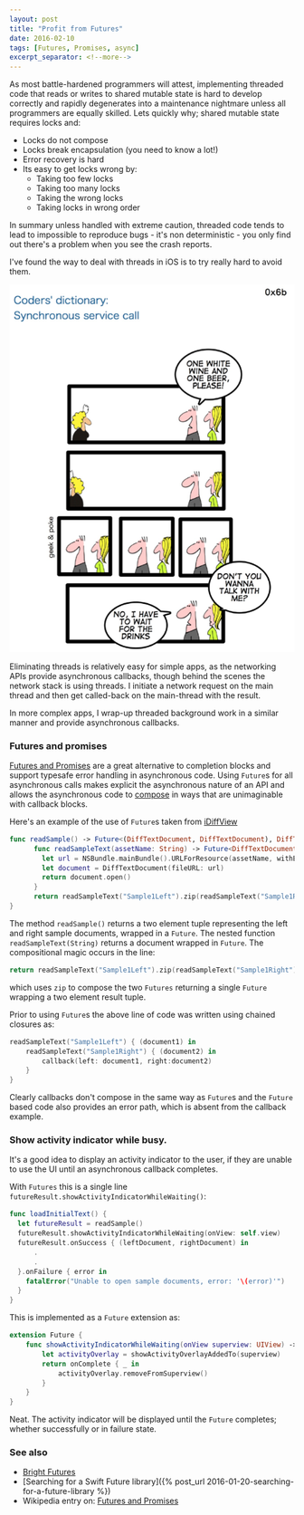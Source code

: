 ```yaml
---
layout: post
title: "Profit from Futures"
date: 2016-02-10
tags: [Futures, Promises, async]
excerpt_separator: <!--more-->
---
```

As most battle-hardened programmers will attest, implementing threaded code that reads or writes to shared mutable state is hard to develop correctly and rapidly degenerates into a maintenance nightmare unless all programmers are equally skilled. Lets quickly why; shared mutable state requires locks and:

* Locks do not compose
* Locks break encapsulation (you need to know a lot!)
* Error recovery is hard
* Its easy to get locks wrong by:
  * Taking too few locks
  * Taking too many locks
  * Taking the wrong locks
  * Taking locks in wrong order

In summary unless handled with extreme caution, threaded code tends to lead to impossible to reproduce bugs - it's non deterministic - you only find out there's a problem when you see the crash reports.<!--more-->

I've found the way to deal with threads in iOS is to try really hard to avoid them.

![](/images/blog/joy-of-futures/synchronous-service-call.png)

Eliminating threads is relatively easy for simple apps, as the networking APIs provide asynchronous callbacks, though behind the scenes the network stack is using threads. I initiate a network request on the main thread and then get called-back on the main-thread with the result.

In more complex apps, I wrap-up threaded background work in a similar manner and provide asynchronous callbacks.

### Futures and promises

[Futures and Promises](https://en.wikipedia.org/wiki/Futures_and_promises) are a great alternative to completion blocks and support typesafe error handling in asynchronous code. Using `Future`s for all asynchronous calls makes explicit the asynchronous nature of an API  and allows the asynchronous code to [compose](https://github.com/Thomvis/BrightFutures#functional-composition) in ways that are unimaginable with callback blocks.

Here's an example of the use of `Future`s taken from [iDiffView](https://itunes.apple.com/us/app/idiff-view/id1084386974?mt=8)

```swift
func readSample() -> Future<(DiffTextDocument, DiffTextDocument), DiffTextDocumentErrors> {
      func readSampleText(assetName: String) -> Future<DiffTextDocument, DiffTextDocumentErrors>  {
        let url = NSBundle.mainBundle().URLForResource(assetName, withExtension: "txt")!
        let document = DiffTextDocument(fileURL: url)
        return document.open()
      }
      return readSampleText("Sample1Left").zip(readSampleText("Sample1Right"))
}
```

The method `readSample()` returns a two element tuple representing the left and right sample documents, wrapped in a `Future`.
The nested function `readSampleText(String)` returns a document wrapped in `Future`. The compositional magic occurs in the line:

```swift
return readSampleText("Sample1Left").zip(readSampleText("Sample1Right"))
```

which uses `zip` to compose the two `Futures` returning a single `Future` wrapping a two element result tuple.

Prior to using `Future`s the above line of code was written using chained closures as:

```swift
readSampleText("Sample1Left") { (document1) in		
    readSampleText("Sample1Right") { (document2) in		
        callback(left: document1, right:document2)		
    }		
}
```

Clearly callbacks don't compose in the same way as `Future`s and the `Future` based code also provides an error path, which is absent from the callback example.

### Show activity indicator while busy.

It's a good idea to display an activity indicator to the user, if they are unable to use the UI until an asynchronous callback completes.

With `Futures` this is a single line `futureResult.showActivityIndicatorWhileWaiting()`:

```swift
func loadInitialText() {
  let futureResult = readSample()
  futureResult.showActivityIndicatorWhileWaiting(onView: self.view)
  futureResult.onSuccess { (leftDocument, rightDocument) in
      .
      .   
  }.onFailure { error in
    fatalError("Unable to open sample documents, error: '\(error)'")
  }
}
```

This is implemented as a `Future` extension as:

```swift
extension Future {
    func showActivityIndicatorWhileWaiting(onView superview: UIView) -> Self {
        let activityOverlay = showActivityOverlayAddedTo(superview)
        return onComplete { _ in
            activityOverlay.removeFromSuperview()
        }
    }
}
```

Neat. The activity indicator will be displayed until the `Future` completes; whether successfully or in failure state.

### See also

* [Bright Futures](https://github.com/Thomvis/BrightFutures)
* [Searching for a Swift Future library]({% post_url 2016-01-20-searching-for-a-future-library %})
* Wikipedia entry on: [Futures and Promises](https://en.wikipedia.org/wiki/Futures_and_promises)
